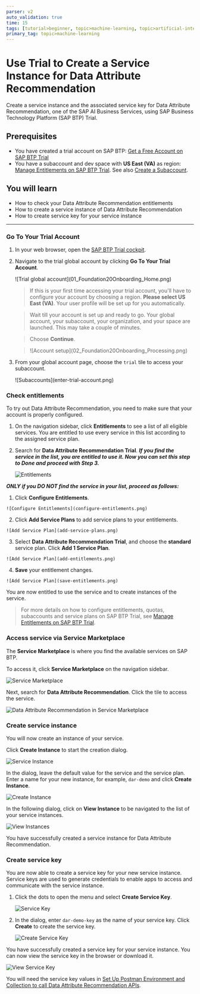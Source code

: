 ```yaml
---
parser: v2
auto_validation: true
time: 15
tags: [tutorial>beginner, topic>machine-learning, topic>artificial-intelligence, topic>cloud, software-product>sap-business-technology-platform, software-product>sap-ai-business-services, software-product>data-attribute-recommendation]
primary_tag: topic>machine-learning
---
```


# Use Trial to Create a Service Instance for Data Attribute Recommendation
<!-- description --> Create a service instance and the associated service key for Data Attribute Recommendation, one of the SAP AI Business Services, using SAP Business Technology Platform (SAP BTP) Trial.

## Prerequisites
- You have created a trial account on SAP BTP: [Get a Free Account on SAP BTP Trial](hcp-create-trial-account)
- You have a subaccount and dev space with **US East (VA)** as region: [Manage Entitlements on SAP BTP Trial](cp-trial-entitlements). See also [Create a Subaccount](https://help.sap.com/viewer/65de2977205c403bbc107264b8eccf4b/Cloud/en-US/261ba9ca868f469baf64c22257324a75.html).

## You will learn
  - How to check your Data Attribute Recommendation entitlements
  - How to create a service instance of Data Attribute Recommendation
  - How to create service key for your service instance
---

### Go To Your Trial Account


1. In your web browser, open the [SAP BTP Trial cockpit](https://cockpit.hanatrial.ondemand.com/).

2. Navigate to the trial global account by clicking **Go To Your Trial Account**.

    <!-- border -->![Trial global account](01_Foundation20Onboarding_Home.png)

    >If this is your first time accessing your trial account, you'll have to configure your account by choosing a region. **Please select US East (VA)**. Your user profile will be set up for you automatically.

    >Wait till your account is set up and ready to go. Your global account, your subaccount, your organization, and your space are launched. This may take a couple of minutes.

    >Choose **Continue**.

    ><!-- border -->![Account setup](02_Foundation20Onboarding_Processing.png)

3. From your global account page, choose the `trial` tile to access your subaccount.

    <!-- border -->![Subaccounts](enter-trial-account.png)



### Check entitlements


To try out Data Attribute Recommendation, you need to make sure that your account is properly configured.

1. On the navigation sidebar, click **Entitlements** to see a list of all eligible services. You are entitled to use every service in this list according to the assigned service plan.

2. Search for **Data Attribute Recommendation Trial**. ***If you find the service in the list, you are entitled to use it. Now you can set this step to **Done** and proceed with Step 3.***

    ![Entitlements](check-entitlements.png)

***ONLY if you DO NOT find the service in your list, proceed as follows:***

  1. Click **Configure Entitlements**.

    ![Configure Entitlements](configure-entitlements.png)

  2. Click **Add Service Plans** to add service plans to your entitlements.

    ![Add Service Plan](add-service-plans.png)

  3. Select **Data Attribute Recommendation Trial**, and choose the **standard** service plan. Click **Add 1 Service Plan**.

    ![Add Service Plan](add-entitlements.png)

  4. **Save** your entitlement changes.

    ![Add Service Plan](save-entitlements.png)    

You are now entitled to use the service and to create instances of the service.

>For more details on how to configure entitlements, quotas, subaccounts and service plans on SAP BTP Trial, see [Manage Entitlements on SAP BTP Trial](cp-trial-entitlements).



### Access service via Service Marketplace


The **Service Marketplace** is where you find the available services on SAP BTP.

To access it, click **Service Marketplace** on the navigation sidebar.

![Service Marketplace](access-service-marketplace.png)

Next, search for **Data Attribute Recommendation**. Click the tile to access the service.

![Data Attribute Recommendation in Service Marketplace](access-dar.png)



### Create service instance


You will now create an instance of your service.

Click **Create Instance** to start the creation dialog.

![Service Instance](create-instance.png)

In the dialog, leave the default value for the service and the service plan. Enter a name for your new instance, for example, `dar-demo` and click **Create Instance**.

![Create Instance](create-instance-dialog.png)

In the following dialog, click on **View Instance** to be navigated to the list of your service instances.

![View Instances](view-instances.png)

You have successfully created a service instance for Data Attribute Recommendation.



### Create service key


You are now able to create a service key for your new service instance. Service keys are used to generate credentials to enable apps to access and communicate with the service instance.

  1. Click the dots to open the menu and select **Create Service Key**.

      ![Service Key](create-service-keys.png)

2. In the dialog, enter `dar-demo-key` as the name of your service key. Click **Create** to create the service key.

      ![Create Service Key](create-service-key-name.png)

You have successfully created a service key for your service instance. You can now view the service key in the browser or download it.

![View Service Key](view-service-key.png)

You will need the service key values in [Set Up Postman Environment and Collection to call Data Attribute Recommendation APIs](cp-aibus-dar-setup-postman).


